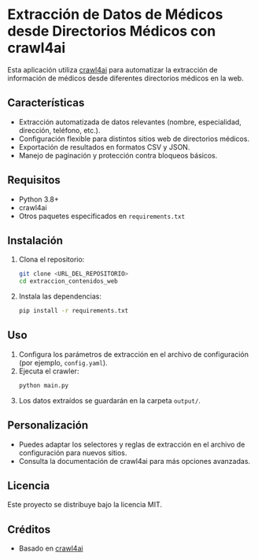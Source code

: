 # Extracción de Datos de Médicos desde Directorios Médicos con crawl4ai

Esta aplicación utiliza [crawl4ai](https://github.com/crawl4ai/crawl4ai) para automatizar la extracción de información de médicos desde diferentes directorios médicos en la web.

## Características

- Extracción automatizada de datos relevantes (nombre, especialidad, dirección, teléfono, etc.).
- Configuración flexible para distintos sitios web de directorios médicos.
- Exportación de resultados en formatos CSV y JSON.
- Manejo de paginación y protección contra bloqueos básicos.

## Requisitos

- Python 3.8+
- crawl4ai
- Otros paquetes especificados en `requirements.txt`

## Instalación

1. Clona el repositorio:
   ```bash
   git clone <URL_DEL_REPOSITORIO>
   cd extraccion_contenidos_web
   ```

2. Instala las dependencias:
   ```bash
   pip install -r requirements.txt
   ```

## Uso

1. Configura los parámetros de extracción en el archivo de configuración (por ejemplo, `config.yaml`).
2. Ejecuta el crawler:
   ```bash
   python main.py
   ```
3. Los datos extraídos se guardarán en la carpeta `output/`.

## Personalización

- Puedes adaptar los selectores y reglas de extracción en el archivo de configuración para nuevos sitios.
- Consulta la documentación de crawl4ai para más opciones avanzadas.

## Licencia

Este proyecto se distribuye bajo la licencia MIT.

## Créditos

- Basado en [crawl4ai](https://github.com/crawl4ai/crawl4ai)